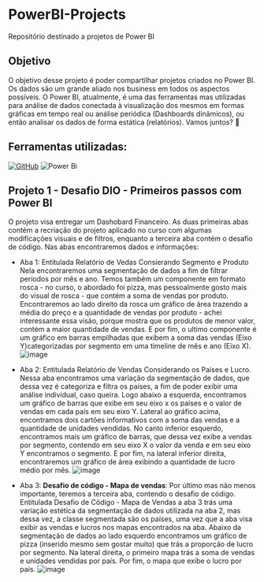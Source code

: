 # PowerBI-Projects
Repositório destinado a projetos de Power BI 

## Objetivo
O objetivo desse projeto é poder compartilhar projetos criados no Power BI. 
Os dados são um grande aliado nos business em todos os aspectos possíveis.
O Power BI, atualmente, é uma das ferramentas mas utilizadas para análise de dados conectada à visualização dos mesmos em formas gráficas em tempo real ou análise periódica (Dashboards dinâmicos), ou então analisar os dados de forma estática (relatórios). 
Vamos juntos? 🚀

## Ferramentas utilizadas: 
[![GitHub](https://img.shields.io/badge/GitHub-100000?style=for-the-badge&logo=github&logoColor=white)](https://github.com/BecaMachado)
![Power Bi](https://img.shields.io/badge/power_bi-F2C811?style=for-the-badge&logo=powerbi&logoColor=black)


## Projeto 1 - Desafio DIO - Primeiros passos com Power BI
O projeto visa entregar um Dashobard Financeiro. 
As duas primeiras abas contém a recriação do projeto aplicado no curso com algumas modificações visuais e de filtros, enquanto a terceira aba contém o desafio de código. 
Nas abas encontraremos  dados e informações:
- Aba 1: Entitulada Relatório de Vedas Consierando Segmento e Produto
  Nela encontraremos uma segmentação de dados a fim de filtrar períodos por mês e ano.
  Temos também um componente em formato rosca - no curso, o abordado foi pizza, mas pessoalmente gosto mais do visual de rosca - que contém a soma de vendas por produto. 
  Encontraremos ao lado direito da rosca um gráfico de área trazendo a média do preço e a quantidade de vendas por produto - achei interessante essa visão, porque mostra que os produtos de menor valor, contém a 
  maior quantidade de vendas. 
  E por fim, o ultimo componente é um gráfico em barras empilhadas que exibem a soma das vendas (Eixo Y)categorizadas por segmento em uma timeline de mês e ano (Eixo X).
  ![image](https://github.com/user-attachments/assets/30dc0ab8-6230-4b64-b218-c93218700232)

- Aba 2: Entitulada Relatório de Vendas Considerando os Países e Lucro.
  Nessa aba encontramos uma variação da segmentação de dados, que dessa vez é categoriza e filtra os países, a fim de poder exibir uma análise individual, caso queira.
  Logo abaixo a esquerda, encontramos um gráfico de barras que exibe em seu eixo x os países e o valor de vendas em cada país em seu eixo Y.
  Lateral ao gráfico acima, encontramos dois cartões informativos com a soma das vendas e a quantidade de unidades vendidas.
  No canto inferior esquerdo, encontramos mais um gráfico de barras, que dessa vez exibe a vendas por segmento, contendo em seu eixo X o valor da venda e em seu eixo Y encontramos o segmento.
  E por fim, na lateral inferior direita, encontraremos um gráfico de área exibindo a quantidade de lucro médio por mês.
  ![image](https://github.com/user-attachments/assets/cf424289-d570-4bfe-a529-a7d3f3607182)

- Aba 3: **Desafio de código - Mapa de vendas**:
  Por último mas não menos importante, teremos a terceira aba, contendo o desafio de código.
  Entitulada Desafio de Código - Mapa de Vendas a aba 3 trás uma variação estética da segmentação de dados utilizada na aba 2, mas dessa vez, a classe segmentada são os países, uma vez que a aba visa exibir as 
  vendas e lucros nos mapas encontrados na aba. 
  Abaixo da segmentação de dados ao lado esquerdo encontramos um gráfico de pizza (inserido mesmo sem gostar muito) que trás a proporção de lucro por segmento. 
  Na lateral direita, o primeiro mapa trás a soma de vendas e unidades vendidas por país.
  Por fim, o mapa que exibe o lucro por país.
  ![image](https://github.com/user-attachments/assets/08d673bf-3a3f-49c8-867a-acbd3abca59f)



  




